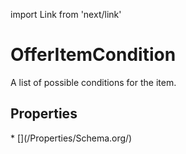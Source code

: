 import Link from 'next/link'

# OfferItemCondition

A list of possible conditions for the item.

## Properties

<Grid>
* [](/Properties/Schema.org/)

</Grid>

